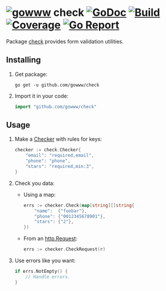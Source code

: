 # [![gowww](https://avatars.githubusercontent.com/u/18078923?s=20)](https://github.com/gowww) check [![GoDoc](https://godoc.org/github.com/gowww/check?status.svg)](https://godoc.org/github.com/gowww/check) [![Build](https://travis-ci.org/gowww/check.svg?branch=master)](https://travis-ci.org/gowww/check) [![Coverage](https://coveralls.io/repos/github/gowww/check/badge.svg?branch=master)](https://coveralls.io/github/gowww/check?branch=master) [![Go Report](https://goreportcard.com/badge/github.com/gowww/check)](https://goreportcard.com/report/github.com/gowww/check)

Package [check](https://godoc.org/github.com/gowww/check) provides form validation utilities.

## Installing

1. Get package:

	```Shell
	go get -u github.com/gowww/check
	```

2. Import it in your code:

	```Go
	import "github.com/gowww/check"
	```

## Usage

1. Make a [Checker](https://godoc.org/github.com/gowww/check#Checker) with rules for keys:

	```Go
	checker := check.Checker{
		"email": "required,email",
		"phone": "phone",
		"stars": "required,min:3",
	}
	```

2. Check you data:

	- Using a map:
	
		```Go
		errs := checker.Check(map[string][]string{
			"name":  {"foobar"},
			"phone": {"0012345678901"},
			"stars": {"2"},
		})
		```

	- From an [http.Request](https://golang.org/pkg/net/http/#Request):
	
		```Go
		errs := checker.CheckRequest(r)
		```

3. Use errors like you want:

	```Go
	if errs.NotEmpty() {
		// Handle errors.
	}
	```
